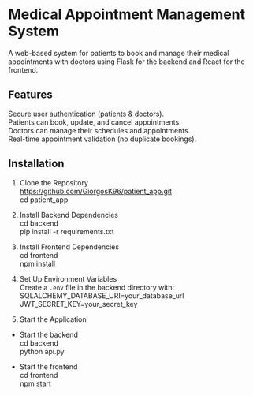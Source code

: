 # Medical Appointment Management System
A web-based system for patients to book and manage their medical appointments with doctors using Flask for the backend and React for the frontend.

## Features
Secure user authentication (patients & doctors).  
Patients can book, update, and cancel appointments.  
Doctors can manage their schedules and appointments.  
Real-time appointment validation (no duplicate bookings).

## Installation 
1) Clone the Repository    
https://github.com/GiorgosK96/patient_app.git     
cd patient_app


2) Install Backend Dependencies       
cd backend       
pip install -r requirements.txt

3) Install Frontend Dependencies     
cd frontend    
npm install

4) Set Up Environment Variables      
Create a `.env` file in the backend directory with:    
SQLALCHEMY_DATABASE_URI=your_database_url   
JWT_SECRET_KEY=your_secret_key

5) Start the Application     
- Start the backend    
cd backend     
python api.py

- Start the frontend    
cd frontend    
npm start   
